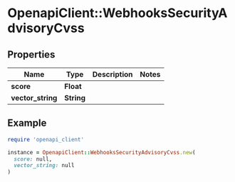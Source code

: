 # OpenapiClient::WebhooksSecurityAdvisoryCvss

## Properties

| Name | Type | Description | Notes |
| ---- | ---- | ----------- | ----- |
| **score** | **Float** |  |  |
| **vector_string** | **String** |  |  |

## Example

```ruby
require 'openapi_client'

instance = OpenapiClient::WebhooksSecurityAdvisoryCvss.new(
  score: null,
  vector_string: null
)
```

